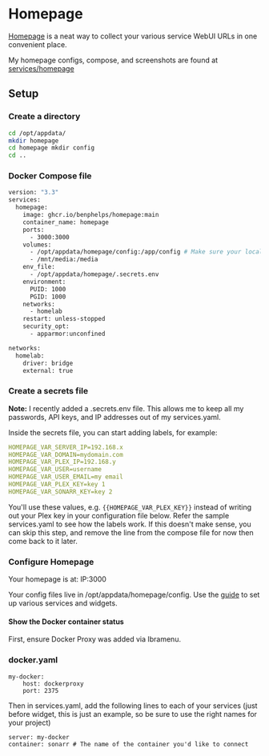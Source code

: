 # Homepage

[Homepage](https://gethomepage.dev/en/installation/) is a neat way to collect your various service WebUI URLs in one convenient place. 

My homepage configs, compose, and screenshots are found at [services/homepage](/Services/homepage)

## Setup

### Create a directory

```bash
cd /opt/appdata/
mkdir homepage
cd homepage mkdir config
cd ..
```

### Docker Compose file

```dockerfile
version: "3.3"
services:
  homepage:
    image: ghcr.io/benphelps/homepage:main
    container_name: homepage
    ports:
      - 3000:3000
    volumes:
      - /opt/appdata/homepage/config:/app/config # Make sure your local config directory exists
      - /mnt/media:/media
    env_file:
      - /opt/appdata/homepage/.secrets.env
    environment:
      PUID: 1000
      PGID: 1000
    networks:
      - homelab
    restart: unless-stopped
    security_opt:
      - apparmor:unconfined

networks:
  homelab:
    driver: bridge
    external: true
```

### Create a secrets file

**Note:** I recently added a .secrets.env file. This allows me to keep all my passwords, API keys, and IP addresses out of my services.yaml. 

Inside the secrets file, you can start adding labels, for example:

```yaml
HOMEPAGE_VAR_SERVER_IP=192.168.x
HOMEPAGE_VAR_DOMAIN=mydomain.com
HOMEPAGE_VAR_PLEX_IP=192.168.y
HOMEPAGE_VAR_USER=username
HOMEPAGE_VAR_USER_EMAIL=my email
HOMEPAGE_VAR_PLEX_KEY=key 1
HOMEPAGE_VAR_SONARR_KEY=key 2
```

You'll use these values, e.g. `{{HOMEPAGE_VAR_PLEX_KEY}}` instead of writing out your Plex key in your configuration file below. Refer the sample services.yaml to see how the labels work. If this doesn't make sense, you can skip this step, and remove the line from the compose file for now then come back to it later.

### Configure Homepage

Your homepage is at: IP:3000

Your config files live in /opt/appdata/homepage/config. Use the [guide](https://gethomepage.dev/en/configs/services/) to set up various services and widgets.

#### Show the Docker container status

First, ensure Docker Proxy was added via Ibramenu. 

### docker.yaml

```
my-docker:
    host: dockerproxy
    port: 2375
```

Then in services.yaml, add the following lines to each of your services (just before widget, this is just an example, so be sure to use the right names for your project)

```
server: my-docker
container: sonarr # The name of the container you'd like to connect
```

